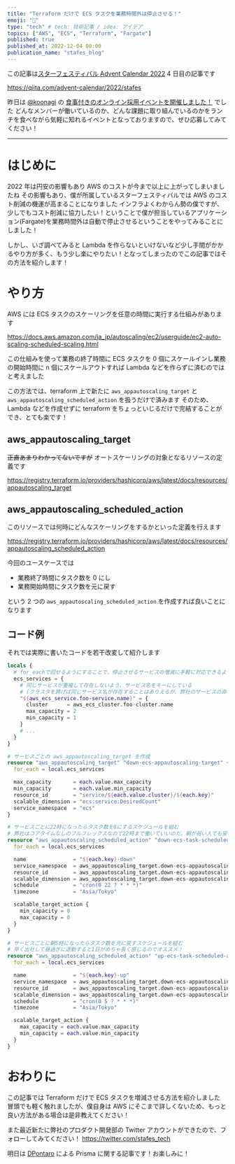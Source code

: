 ```yaml
---
title: "Terraform だけで ECS タスクを業務時間外は停止させる！"
emoji: "🔖"
type: "tech" # tech: 技術記事 / idea: アイデア
topics: ["AWS", "ECS", "Terraform", "Fargate"]
published: true
published_at: 2022-12-04 00:00
publication_name: "stafes_blog"
---
```


この記事は[スターフェスティバル Advent Calendar 2022](https://qiita.com/advent-calendar/2022/stafes) 4 日目の記事です

https://qiita.com/advent-calendar/2022/stafes

昨日は [@koonagi](https://stafes.notion.site/d0996a00d77d418280982797c7e16001?p=5242f4a88e9c4b6ebd1a1aebc1ae069c&pm=c) の [食事付きのオンライン採用イベントを開催しました！](https://zenn.dev/stafes_blog/articles/yamazaki-meetup_adventcalendar) でした
どんなメンバーが働いているのか、どんな課題に取り組んでいるのかをランチを食べながら気軽に知れるイベントとなっておりますので、ぜひ応募してみてください！

---

# はじめに

2022 年は円安の影響もあり AWS のコストが今まで以上に上がってしまいましたね
その影響もあり、僕が所属しているスターフェスティバルでは AWS のコスト削減の機運が高まることになりました
インフラよくわからん勢の僕ですが、少しでもコスト削減に協力したい！ということで僕が担当しているアプリケーション(Fargate)を業務時間外は自動で停止させるということをやってみることにしました！

しかし、いざ調べてみると Lambda を作らないといけないなど少し手間がかかるやり方が多く、もう少し楽にやりたい！となってしまったのでこの記事ではその方法を紹介します！

# やり方

AWS には ECS タスクのスケーリングを任意の時間に実行する仕組みがあります

https://docs.aws.amazon.com/ja_jp/autoscaling/ec2/userguide/ec2-auto-scaling-scheduled-scaling.html

この仕組みを使って業務の終了時間に ECS タスクを 0 個にスケールインし業務の開始時間に n 個にスケールアウトすれば Lambda などを作らずに済むのではと考えました

この方法では、terraform 上で新たに `aws_appautoscaling_target` と `aws_appautoscaling_scheduled_action` を扱うだけで済みます
そのため、Lambda などを作成せずに terraform をちょっといじるだけで完結することができ、とても楽です！

## aws_appautoscaling_target

~~正直あまりわかってないですが~~ オートスケーリングの対象となるリソースの定義です

https://registry.terraform.io/providers/hashicorp/aws/latest/docs/resources/appautoscaling_target

## aws_appautoscaling_scheduled_action

このリソースでは何時にどんなスケーリングをするかといった定義を行えます

https://registry.terraform.io/providers/hashicorp/aws/latest/docs/resources/appautoscaling_scheduled_action

今回のユースケースでは

- 業務終了時間にタスク数を 0 にし
- 業務開始時間にタスク数を元に戻す

という 2 つの `aws_appautoscaling_scheduled_action` を作成すれば良いことになります

## コード例

それでは実際に書いたコードを若干改変して紹介します

```tf
locals {
  # for_eachで回せるようにすることで、停止させるサービスの増減に手軽に対応できるように
  ecs_services = {
    # 同じサービスが重複して存在しないよう、サービス名をキーにしている
    # (クラスタを跨げば同じサービス名が存在することはありえるが、弊社のサービスの命名規則的にありえないためこんな感じに)
    "${aws_ecs_service.foo-service.name}" = {
      cluster      = aws_ecs_cluster.foo-cluster.name
      max_capacity = 2
      min_capacity = 1
    }
    # ...
  }
}

# サービスごとの aws_appautoscaling_target を作成
resource "aws_appautoscaling_target" "down-ecs-appautoscaling-target" {
  for_each = local.ecs_services

  max_capacity       = each.value.max_capacity
  min_capacity       = each.value.min_capacity
  resource_id        = "service/${each.value.cluster}/${each.key}"
  scalable_dimension = "ecs:service:DesiredCount"
  service_namespace  = "ecs"
}

# サービスごとに22時になったらタスク数を0にするスケジュールを組む
# 弊社はコアタイムなしのフルフレックスなので22時まで働いていいのだ。朝が弱い人でも安心！
resource "aws_appautoscaling_scheduled_action" "down-ecs-task-scheduled-action" {
  for_each = local.ecs_services

  name               = "${each.key}-down"
  service_namespace  = aws_appautoscaling_target.down-ecs-appautoscaling-target[each.key].service_namespace
  resource_id        = aws_appautoscaling_target.down-ecs-appautoscaling-target[each.key].resource_id
  scalable_dimension = aws_appautoscaling_target.down-ecs-appautoscaling-target[each.key].scalable_dimension
  schedule           = "cron(0 22 ? * * *)"
  timezone           = "Asia/Tokyo"

  scalable_target_action {
    min_capacity = 0
    max_capacity = 0
  }
}

# サービスごとに朝5時になったらタスク数を元に戻すスケジュールを組む
# 早く出社して昼過ぎに退勤すると1日がめちゃ長く感じるのでオススメ！
resource "aws_appautoscaling_scheduled_action" "up-ecs-task-scheduled-action" {
  for_each = local.ecs_services

  name               = "${each.key}-up"
  service_namespace  = aws_appautoscaling_target.down-ecs-appautoscaling-target[each.key].service_namespace
  resource_id        = aws_appautoscaling_target.down-ecs-appautoscaling-target[each.key].resource_id
  scalable_dimension = aws_appautoscaling_target.down-ecs-appautoscaling-target[each.key].scalable_dimension
  schedule           = "cron(0 5 ? * * *)"
  timezone           = "Asia/Tokyo"

  scalable_target_action {
    max_capacity = each.value.max_capacity
    min_capacity = each.value.min_capacity
  }
}
```

# おわりに

この記事では Terraform だけで ECS タスクを増減させる方法を紹介しました
冒頭でも軽く触れましたが、僕自身は AWS にそこまで詳しくないため、もっと良い方法がある場合は是非教えてください！

また最近新たに弊社のプロダクト開発部の Twitter アカウントができたので、フォローしてみてください！
https://twitter.com/stafes_tech

明日は [DPontaro](https://stafes.notion.site/Nobuki-Dozono-656cff890f7344a58118291d5aca99d8) による Prisma に関する記事です！お楽しみに！
